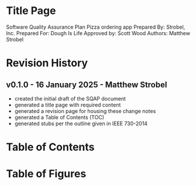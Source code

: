 # Title Page

Software Quality Assurance Plan
Pizza ordering app
Prepared By: Strobel, Inc.
Prepared For: Dough Is Life
Approved by: Scott Wood
Authors: Matthew Strobel


# Revision History

## v0.1.0 - 16 January 2025 - Matthew Strobel
* created the initial draft of the SQAP document
* generated a title page with required content
* generated a revision page for housing these change notes
* generated a Table of Contents (TOC)
* generated stubs per the outline given in IEEE 730-2014

# Table of Contents

# Table of Figures